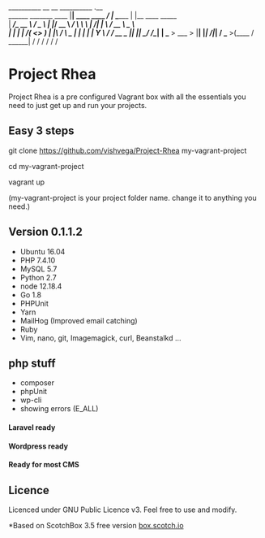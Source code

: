 __________                      __                   __    __________ .__                     
\______   \_______   ____      |__|  ____    ____  _/  |_  \______   \|  |__    ____  _____   
 |     ___/\_  __ \ /  _ \     |  |_/ __ \ _/ ___\ \   __\  |       _/|  |  \ _/ __ \ \__  \  
 |    |     |  | \/(  <_> )    |  |\  ___/ \  \___  |  |    |    |   \|   Y  \\  ___/  / __ \_
 |____|     |__|    \____/ /\__|  | \___  > \___  > |__|    |____|_  /|___|  / \___  >(____  /
                           \______|     \/      \/                 \/      \/      \/      \/ 


# Project Rhea

Project Rhea is a pre configured Vagrant box with all the essentials you need to just get up and run your projects.

## Easy 3 steps

git clone https://github.com/vishvega/Project-Rhea my-vagrant-project

cd my-vagrant-project

vagrant up


(my-vagrant-project is your project folder name. change it to anything you need.)



## Version 0.1.1.2

* Ubuntu 16.04
* PHP 7.4.10
* MySQL 5.7
* Python 2.7
* node 12.18.4
* Go 1.8
* PHPUnit
* Yarn
* MailHog (Improved email catching)
* Ruby
* Vim, nano, git, Imagemagick, curl, Beanstalkd ...


## php stuff
* composer
* phpUnit
* wp-cli
* showing errors (E_ALL)

#### Laravel ready
#### Wordpress ready
#### Ready for most CMS

## Licence
Licenced under GNU Public Licence v3. Feel free to use and modify.


*Based on ScotchBox 3.5 free version [box.scotch.io](https://box.scotch.io)



